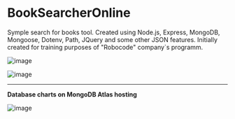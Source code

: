 # BookSearcherOnline
Symple search for books tool.
Created using Node.js, Express, MongoDB, Mongoose, Dotenv, Path, JQuery and some other JSON features.
Initially created for training purposes of "Robocode" company`s programm.

![image](https://github.com/user-attachments/assets/d3495cc9-1c4f-41e2-a2a5-417f1f8d261e)






![image](https://github.com/user-attachments/assets/c47cb78d-5b2d-4d83-997d-73f7f84840e2)




---------------------------------------------------------------------------------------
**Database charts on MongoDB Atlas hosting**


![image](https://github.com/user-attachments/assets/9bbaa8fc-590c-44d5-bfc4-41ff78cbdbd3)
